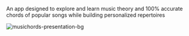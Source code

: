 An app designed to explore and learn music theory and 100% accurate chords of popular songs while building personalized repertoires

![musichords-presentation-bg](https://github.com/user-attachments/assets/84eabab7-b1ee-4434-bfe0-e999fbb57fe2)

